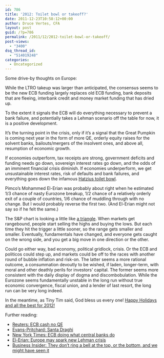 ```yaml
---
id: 786
title: '2012: Toilet bowl or takeoff?'
date: 2011-12-23T10:58:12+00:00
author: Druce Vertes, CFA
layout: post
guid: /?p=786
permalink: /2011/12/2012-toilet-bowl-or-takeoff/
post-views:
  - "3400"
dsq_thread_id:
  - "514019248"
categories:
  - Uncategorized
---
```

Some drive-by thoughts on Europe:

While the LTRO takeup was larger than anticipated, the consensus seems to be the new ECB funding largely replaces old ECB funding, bank deposits that are fleeing, interbank credit and money market funding that has dried up.

To the extent it signals the ECB will do everything necessary to prevent a bank failure, and potentially takes a Lehman scenario off the table for now, it is a positive development.

It&#8217;s the turning point in the crisis, only if it&#8217;s a signal that the Great Pumpkin is coming next year in the form of more QE, orderly equity raises for the solvent banks, bailouts/mergers of the insolvent ones, and above all, resumption of economic growth.  
<!--more-->

  
If economies outperform, tax receipts are strong, government deficits and funding needs go down, sovereign interest rates go down, and the odds of an imminent financial crisis diminish. If economies underperform, we get unsustainable interest rates, risk of defaults and bank failures, and everything goes down the infamous [Hatzius toilet bowl](http://www.businessinsider.com/the-european-policy-death-vortex-in-one-simple-chart-2011-11).

Pimco&#8217;s Mohammed El-Erian was probably about right when he estimated 1/3 chance of nasty Eurozone breakup, 1/2 chance of a relatively orderly exit of a couple of countries, 1/6 chance of muddling through with no change. But I would probably reverse the first two. (And El-Erian might not say so if he felt the same.)

The S&P chart is looking a little like [a triangle](http://stockcharts.com/h-sc/ui?s=$SPX&p=W&b=3&g=0&id=p33407302522). When markets get rangebound, people start selling the highs and buying the lows. But each time they hit the trigger a little sooner, so the range gets smaller and smaller. Eventually, fundamentals have changed, and everyone gets caught on the wrong side, and you get a big move in one direction or the other. 

Could go either way, bad economy, political gridlock, crisis. Or the ECB and politicos could step up, and markets could be off to the races with another round of bubble inflation and risk-on. The latter seems a more rational outcome, a consummation devoutly to be wished, if laden, longer-term, with moral and other deathly perils for investors&#8217; capital. The former seems more consistent with the daily display of dogma and discombobulation. While the Eurozone seems fundamentally unstable in the long run without true economic convergence, fiscal union, and a lender of last resort, the long run can be very long indeed.

In the meantime, as Tiny Tim said, God bless us every one! [Happy Holidays and all the best for 2012!](http://www.youtube.com/watch?v=lxNXtjGY_Us#t=8m00s)

Further reading:

  * [Reuters: ECB cash no QE](http://uk.reuters.com/article/2011/12/22/uk-ecb-banks-idUKTRE7BL0V420111222)
  * [Evans-Pritchard: Santa Draghi](http://blogs.telegraph.co.uk/finance/ambroseevans-pritchard/100013911/herr-draghi-or-signor-draghi-and-the-ecbs-santa-rally-technical/)
  * [New York Times: ECB doing what central banks do](http://www.nytimes.com/2011/12/22/business/a-central-bank-doing-what-central-banks-do.html?ref=business&pagewanted=all)
  * [El-Erian: Europe may spark new Lehman crisis](http://www.bloomberg.com/news/2011-12-20/el-erian-europe-may-spark-lehman-like-crisis.html)
  * [Business Insider: They don&#8217;t ring a bell at the top, or the bottom, and we might have seen it](http://www.businessinsider.com/why-the-european-debt-crisis-might-be-over-2011-12)